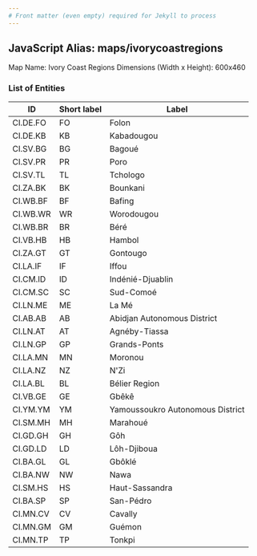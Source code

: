 ```yaml
---
# Front matter (even empty) required for Jekyll to process
---
```


## JavaScript Alias: maps/ivorycoastregions

Map Name: Ivory Coast Regions
Dimensions (Width x Height): 600x460

### List of Entities

ID | Short label | Label
---|---|---|
CI.DE.FO|FO|Folon
CI.DE.KB|KB|Kabadougou
CI.SV.BG|BG|Bagoué
CI.SV.PR|PR|Poro
CI.SV.TL|TL|Tchologo
CI.ZA.BK|BK|Bounkani
CI.WB.BF|BF|Bafing
CI.WB.WR|WR|Worodougou
CI.WB.BR|BR|Béré
CI.VB.HB|HB|Hambol
CI.ZA.GT|GT|Gontougo
CI.LA.IF|IF|Iffou
CI.CM.ID|ID|Indénié-Djuablin
CI.CM.SC|SC|Sud-Comoé
CI.LN.ME|ME|La Mé
CI.AB.AB|AB|Abidjan Autonomous District
CI.LN.AT|AT|Agnéby-Tiassa
CI.LN.GP|GP|Grands-Ponts
CI.LA.MN|MN|Moronou
CI.LA.NZ|NZ|N\'Zi
CI.LA.BL|BL|Bélier Region
CI.VB.GE|GE|Gbêkê
CI.YM.YM|YM|Yamoussoukro Autonomous District
CI.SM.MH|MH|Marahoué
CI.GD.GH|GH|Gôh
CI.GD.LD|LD|Lôh-Djiboua
CI.BA.GL|GL|Gbôklé
CI.BA.NW|NW|Nawa
CI.SM.HS|HS|Haut-Sassandra
CI.BA.SP|SP|San-Pédro
CI.MN.CV|CV|Cavally
CI.MN.GM|GM|Guémon
CI.MN.TP|TP|Tonkpi
